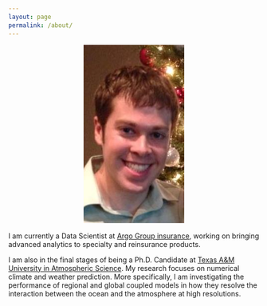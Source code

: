 ```yaml
---
layout: page
permalink: /about/
---
```


<center><img src = "/images/Git_photo.jpg"></center>

I am currently a Data Scientist at [Argo Group insurance](https://www.argolimited.com/pages/argo-group-home), working on bringing advanced analytics to specialty and reinsurance products. 

I am also in the final stages of being a Ph.D. Candidate at [Texas A&M University in Atmospheric Science](http://atmo.tamu.edu/). My research focuses on numerical climate and weather prediction. More specifically, I am investigating the performance of regional and global coupled models in how they resolve the interaction between the ocean and the atmosphere at high resolutions. 
